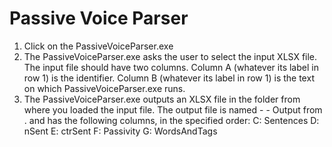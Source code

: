 # Passive Voice Parser
1. Click on the PassiveVoiceParser.exe
2. The PassiveVoiceParser.exe asks the user to select the input XLSX file. The input file should have two columns. Column A (whatever its label in row 1) is the identifier. Column B (whatever its label in row 1) is the text on which PassiveVoiceParser.exe runs.
3. The PassiveVoiceParser.exe outputs an XLSX file in the folder from where you loaded the input file. The output file is named <YYYYMMDD>-<Full name of the input file> - Output from <Name of the EXE without the EXE word>.<extension> and has the following columns, in the specified order:
C: Sentences
D: nSent
E: ctrSent
F: Passivity
G: WordsAndTags
